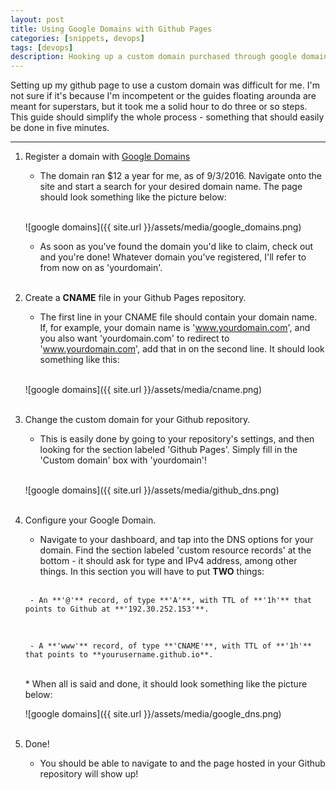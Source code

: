 ```yaml
---
layout: post
title: Using Google Domains with Github Pages
categories: [snippets, devops]
tags: [devops]
description: Hooking up a custom domain purchased through google domains with your site hosted through github - no more username.github.io sites!
---
```


Setting up my github page to use a custom domain was difficult for me. I'm not sure if it's because I'm incompetent or the guides
floating arounda are meant for superstars, but it took me a solid hour to do three or so steps. This guide should simplify the 
whole process - something that should easily be done in five minutes.

***
1. Register a domain with [Google Domains](https://domains.google/)  
      
    * The domain ran $12 a year for me, as of 9/3/2016. Navigate onto the site and start a search for your desired domain name. The page should look something like the picture below:  
    <br>


    ![google domains]({{ site.url }}/assets/media/google_domains.png)  

    * As soon as you've found the domain you'd like to claim, check out and you're done! Whatever domain you've registered, I'll refer to from now on as 'yourdomain'.  
    <br>


2. Create a **CNAME** file in your Github Pages repository.  

    * The first line in your CNAME file should contain your domain name. If, for example, your domain name is 'www.yourdomain.com', 
    and you also want 'yourdomain.com' to redirect to 'www.yourdomain.com', add that in on the second line. It should look something like this:  
    <br>
    
    
    ![google domains]({{ site.url }}/assets/media/cname.png)  
    <br>


3. Change the custom domain for your Github repository.  

    * This is easily done by going to your repository's settings, and then looking for the section labeled 'Github Pages'. Simply fill in the 'Custom domain' box with 'yourdomain'!  
    <br>
    
    
    ![google domains]({{ site.url }}/assets/media/github_dns.png)  
    <br>


4. Configure your Google Domain.  
  
    * Navigate to your dashboard, and tap into the DNS options for your domain. Find the section labeled 'custom resource records' at the bottom - it should ask for type and IPv4 address, among other things. In this section you will have to put **TWO** things:  
    <br>


        - An **'@'** record, of type **'A'**, with TTL of **'1h'** that points to Github at **'192.30.252.153'**.  
    <br>
    
    
        - A **'www'** record, of type **'CNAME'**, with TTL of **'1h'** that points to **yourusername.github.io**.  
    <br>
    * When all is said and done, it should look something like the picture below:  
     <br>


     ![google domains]({{ site.url }}/assets/media/google_dns.png)  
     <br>


5. Done!

    * You should be able to navigate to <yourdomain> and the page hosted in your Github repository will show up!
